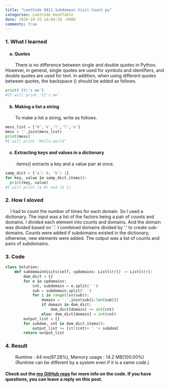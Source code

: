 ```yaml
---
title: "LeetCode 0811 Subdomain Visit Count.py"
categories: LeetCode HashTable
date: 2020-10-25 14:04:28 -0400
comments: true
---
```


### 1. What I learned
#### &nbsp;&nbsp;&nbsp;&nbsp;a. Quotes
&nbsp;&nbsp;&nbsp;&nbsp;&nbsp;&nbsp;&nbsp;&nbsp;There is no difference between single and double quotes in Python. However, in general, single quotes are used for symbols and identifiers, and double quotes are used for text. In addition, when using different quotes between quotes, the backspace (\) should be added as follows.
```python
print('It\'s me')
#It will print 'It's me'
```
#### &nbsp;&nbsp;&nbsp;&nbsp;b. Making a list a string
&nbsp;&nbsp;&nbsp;&nbsp;&nbsp;&nbsp;&nbsp;&nbsp;To make a list a string, write as follows.
```python
mess_list = ['H','e','l','l','o']
mess = ''.join(mess_list)
print(mess)
#I will print 'Hello world'
```
#### &nbsp;&nbsp;&nbsp;&nbsp;c. Extracting keys and values in a dictionary
&nbsp;&nbsp;&nbsp;&nbsp;&nbsp;&nbsp;&nbsp;&nbsp;.items() extracts a key and a value pair at once.
```python
samp_dict = {'a': 0, 'b': 1}
for key, value in samp_dict.items():
  print(key, value)
#I will print (a 0) and (b 1)
```

### 2. How I sloved
&nbsp;&nbsp;&nbsp;&nbsp;I had to count the number of times for each domain. So I used a dictionary. The input was a list of the factors being a pair of counts and domains. I divided each element into counts and domains. And the domain was divided based on '.'. I combined domains divided by '.' to create sub-domains. Counts were added if subdomains existed in the dictionary; otherwise, new elements were added. The output was a list of counts and pairs of subdomains.

### 3. Code
```python
class Solution:
    def subdomainVisits(self, cpdomains: List[str]) -> List[str]:
        dom_dict = {}
        for e in cpdomains:
            cnt, subdomain = e.split(' ')
            sub = subdomain.split('.')
            for i in range(len(sub)):
                domain = '.'.join(sub[i:len(sub)])
                if domain in dom_dict:
                    dom_dict[domain] += int(cnt)
                else: dom_dict[domain] = int(cnt)
        output_list = []
        for subdom, cnt in dom_dict.items():
            output_list += [str(cnt)+ ' '+ subdom]
        return output_list
```

### 4. Result
&nbsp;&nbsp;&nbsp;&nbsp;&nbsp;&nbsp;&nbsp;&nbsp;Runtime : 44 ms(97.28%), Memory usage : 14.2 MB(100.00%)  
&nbsp;&nbsp;&nbsp;&nbsp;&nbsp;&nbsp;&nbsp;&nbsp;(Runtime can be different by a system even if it is a same code.)

#### Check out the [my GitHub repo][hyuk-gh] for more info on the code. If you have questions, you can leave a reply on this post.

[hyuk-gh]:   https://github.com/dlgur1994/StudyAlgorithms
